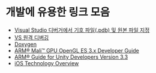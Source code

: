 ﻿# 개발에 유용한 링크 모음

* [Visual Studio 디버거에서 기호 파일(.pdb) 및 원본 파일 지정](https://msdn.microsoft.com/ko-kr/library/ms241613.aspx)
* [VS 원격 디버깅](https://msdn.microsoft.com/ko-kr/library/y7f5zaaa.aspx)
* [Doxygen](http://www.stack.nl/~dimitri/doxygen/)
* [ARM® Mali™ GPU OpenGL ES 3.x Developer Guide](https://www.google.co.kr/url?sa=t&rct=j&q=&esrc=s&source=web&cd=1&cad=rja&uact=8&ved=0ahUKEwiG8qX60-vYAhUBvLwKHbjpBTwQFgglMAA&url=https%3A%2F%2Fstatic.docs.arm.com%2F100587%2F0100%2Farm_mali_gpu_opengl_es_3-x_developer_guide_100587_0100_00_en.pdf&usg=AOvVaw0BQe_2ETUc8qyCCmdr7jBW)
* [ARM®
 Guide for Unity Developers Version 3.3](https://www.google.co.kr/url?sa=t&rct=j&q=&esrc=s&source=web&cd=4&ved=0ahUKEwidsuyR1OvYAhWEurwKHSGEBc4QFgg8MAM&url=https%3A%2F%2Fstatic.docs.arm.com%2F100140%2F0303%2Farm_guide_for_unity_developers_optimizing_mobile_gaming_graphics_100140_0303_01_en.pdf&usg=AOvVaw3kY-anKPUFavHmm-KGacme)
* [iOS Technology Overview](https://drive.google.com/file/d/1r9iMSZuJomim6ZJXG74uPUsJQ9RNXRy2/view?usp=sharing)

